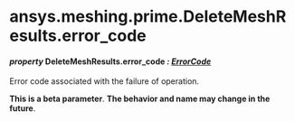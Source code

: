 <a id="ansys-meshing-prime-deletemeshresults-error-code"></a>

# ansys.meshing.prime.DeleteMeshResults.error_code

<a id="ansys.meshing.prime.DeleteMeshResults.error_code"></a>

#### *property* DeleteMeshResults.error_code *: [ErrorCode](ansys.meshing.prime.ErrorCode.md#ansys.meshing.prime.ErrorCode)*

Error code associated with the failure of operation.

**This is a beta parameter**. **The behavior and name may change in the future**.

<!-- !! processed by numpydoc !! -->
